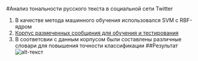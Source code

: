 #Анализ тональности русского текста в социальной сети Twitter
1. В качестве метода машинного обучения использовался SVM с RBF-ядром
2. [Корпус размеченных сообщения для обучения и тестирования](http://study.mokoron.com/)
3. В соответсвии с данным корпусом были составлены различные словари для повышения точности классификации
##Результат
![alt-текст](https://github.com/VladislavShipovskoi/sentiment_analysis/blob/master/result.png "Результат")

